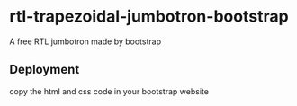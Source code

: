 # rtl-trapezoidal-jumbotron-bootstrap
A free RTL jumbotron made by bootstrap
## Deployment
copy the html and css code in your bootstrap website